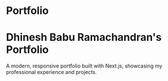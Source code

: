 # Portfolio
# Dhinesh Babu Ramachandran's Portfolio

A modern, responsive portfolio built with Next.js, showcasing my professional experience and projects.
